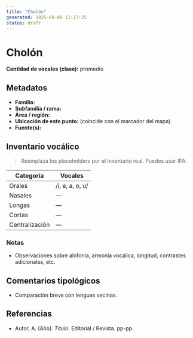 ```yaml
---
title: "Cholón"
generated: 2025-09-09 11:27:25
status: draft
---
```


# Cholón

**Cantidad de vocales (clase):** promedio

## Metadatos
- **Familia:** 
- **Subfamilia / rama:** 
- **Área / región:** 
- **Ubicación de este punto:** (coincide con el marcador del mapa)
- **Fuente(s):** 

## Inventario vocálico
> Reemplaza los placeholders por el inventario real. Puedes usar IPA.

| Categoría | Vocales |
|---|---|
| Orales | /i, e, a, o, u/ |
| Nasales | — |
| Longas | — |
| Cortas | — |
| Centralización | — |

### Notas
- Observaciones sobre alofonía, armonía vocálica, longitud, contrastes adicionales, etc.

## Comentarios tipológicos
- Comparación breve con lenguas vecinas.

## Referencias
- Autor, A. (Año). *Título*. Editorial / Revista. pp-pp.
